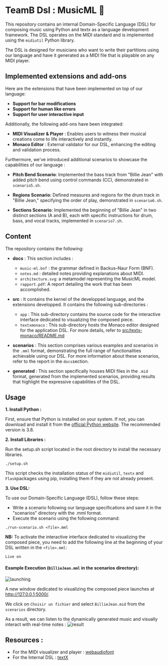 # TeamB Dsl : MusicML 🎵 

This repository contains an internal Domain-Specific Language (DSL) for composing music using Python and textx as a language development framework. The DSL operates on the MIDI standard and is implemented using the `midiutil` Python library.

The DSL is designed for musicians who want to write their partitions using our language and have it generated as a MIDI file that is playable on any MIDI player.

## Implemented extensions and add-ons

Here are the extensions that have been implemented on top of our language:
- **Support for bar modifications** 
- **Support for human like errors**
- **Support for user interactive input**

Additionally, the following add-ons have been integrated:
- **MIDI Visualizer & Player** : Enables users to witness their musical creations come to life interactively and instantly.
- **Monaco Editor** : External validator for our DSL, enhancing the editing and validation process.

Furthermore, we've introduced additional scenarios to showcase the capabilities of our language :
- **Pitch Bend Scenario**: Implemented the bass track from "Billie Jean" with added pitch bend using control commands (CC), demonstrated in `scenario5.sh`.

- **Regions Scenario**: Defined measures and regions for the drum track in "Billie Jean," specifying the order of play, demonstrated in `scenario6.sh`.

- **Sections Scenario**: Implemented the beginning of "Billie Jean" in two distinct sections (A and B), each with specific instructions for drum, bass, and vocal tracks, implemented in `scenario7.sh`.


## Content

The repository contains the following:

- **docs** : This section includes :
  - `music-ml.bnf` : the grammar defined in Backus–Naur Form (BNF).
  - `notes.md` : detailed notes providing explanations about MIDI.
  - `architecture.svg`: a metamodel representing the MusicML model.
  - `rapport.pdf`: A report detailing the work that has been accomplished.

- **src** : It contains the kernel of the developped language, and the extensions developped. It contains the following sub-directories :
  - `app`  : This sub-directory contains the source code for the interactive interface dedicated to visualizing the composed piece.
  - `textxmonaco` : This sub-directory hosts the Monaco editor designed for the application DSL. For more details, refer to [src/textx-monaco/README.md](https://github.com/benaissanadim/DSL-MusicML-TeamB/blob/main/src/textx-monaco/README.md) 

- **scenarios** : This section comprises various examples and scenarios in the `.mml` format, demonstrating the full range of functionalities achievable using our DSL. For more information about these scenarios, refer to the report in the `docs`section.

- **generated** : This section specifically houses MIDI files in the `.mid` format, generated from the implemented scenarios, providing results that highlight the expressive capabilities of the DSL.

## Usage
**1. Install Python :**

First, ensure that Python is installed on your system. If not, you can download and install it from the [official Python website](https://www.python.org/). The recommended version is 3.8.

**2. Install Libraries :**

Run the setup.sh script located in the root directory  to install the necessary libraries.
```
./setup.sh
```
This script checks the installation status of the  `midiutil`, `textx` and  `Flask`packages using pip, installing them if they are not already present.

**3. Use DSL:**

To use our Domain-Specific Language (DSL), follow these steps:
- Write  a scenario following our language specifications and save it in the "scenarios" directory with the .mml format.
-  Execute the scenario using the following command:
```
./run-scenario.sh <file>.mml
```
**NB:**
To activate the interactive interface dedicated to visualizing the composed piece, you need to add the following line at the beginning of your DSL written in the `<file>.mml`:
```plaintext
Live on
```

#### Example Execution (`BillieJean.mml` in the scenarios directory):

![launching](https://github.com/benaissanadim/DSL-MusicML-TeamB/blob/monaco_editor/images/launching-script.PNG)

A new window dedicated to visualizing the composed piece  launches at http://127.0.0.1:5000/.

We click on `Choisir un fichier` and select `BillieJean.mid` from the `scenarios` directory.

As a result, we can listen to the dynamically generated music and visually interact with real-time notes :
![result](https://github.com/benaissanadim/DSL-MusicML-TeamB/blob/monaco_editor/images/result-music.PNG)

## Resources :

- For the MIDI visualizer and player : [webaudiofont](https://surikov.github.io/webaudiofont/)
- For the Internal DSL : [textX](https://github.com/textX)
